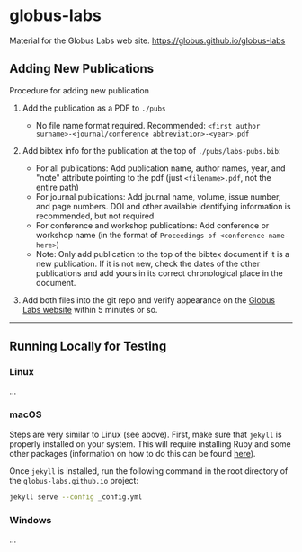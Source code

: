# globus-labs

Material for the Globus Labs web site.
https://globus.github.io/globus-labs

## Adding New Publications

Procedure for adding new publication

1. Add the publication as a PDF to `./pubs`
	- No file name format required. Recommended: `<first author surname>-<journal/conference abbreviation>-<year>.pdf`

2. Add bibtex info for the publication at the top of `./pubs/labs-pubs.bib`:
	- For all publications: Add publication name, author names, year, and "note" attribute pointing to the pdf (just `<filename>.pdf`, not the entire path)
	- For journal publications: Add journal name, volume, issue number, and page numbers. DOI and other available identifying information is recommended, but not required
	- For conference and workshop publications: Add conference or workshop name (in the format of `Proceedings of <conference-name-here>`)
	- Note: Only add publication to the top of the bibtex document if it is a new publication. If it is not new, check the dates of the other publications and add yours in its correct chronological place in the document.
	
3. Add both files into the git repo and verify appearance on the [Globus Labs website](https://labs.globus.org/publications.html) within 5 minutes or so.

***

## Running Locally for Testing

### Linux
...

### macOS
Steps are very similar to Linux (see above). First, make sure that `jekyll` is properly installed on your system. This will require installing Ruby and some other packages (information on how to do this can be found [here](https://jekyllrb.com/docs/installation/macos/)).

Once `jekyll` is installed, run the following command in the root directory of the `globus-labs.github.io` project:
```sh
jekyll serve --config _config.yml
```

### Windows
...